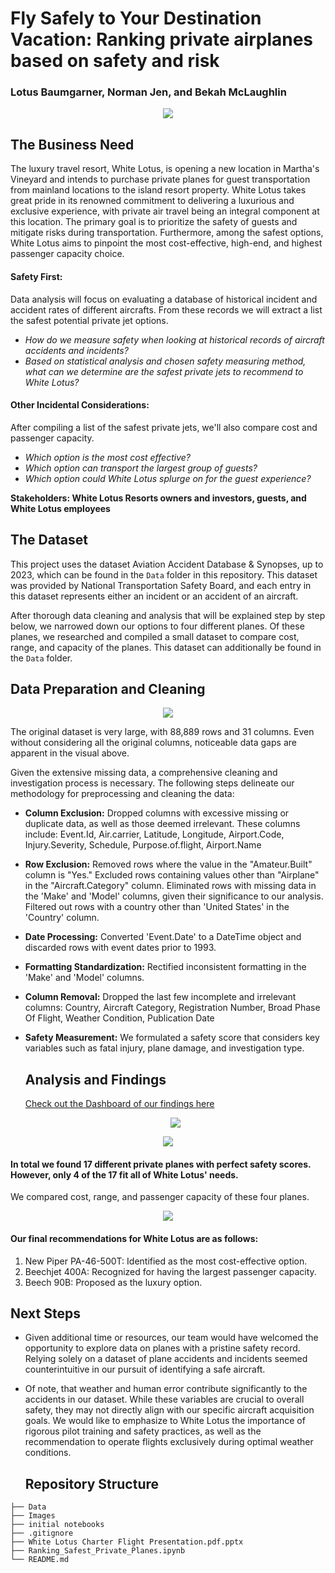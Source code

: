 # Fly Safely to Your Destination Vacation: Ranking private airplanes based on safety and risk
### Lotus Baumgarner, Norman Jen, and Bekah McLaughlin

<p align="center">
  <img src = ./Images/island_hopping.jpg>
</p> 

## The Business Need

The luxury travel resort, White Lotus, is opening a new location in Martha's Vineyard and intends to purchase private planes for guest transportation from mainland locations to the island resort property. White Lotus takes great pride in its renowned commitment to delivering a luxurious and exclusive experience, with private air travel being an integral component at this location. The primary goal is to prioritize the safety of guests and mitigate risks during transportation. Furthermore, among the safest options, White Lotus aims to pinpoint the most cost-effective, high-end, and highest passenger capacity choice.

#### Safety First:
Data analysis will focus on evaluating a database of historical incident and accident rates of different aircrafts. From these records we will extract a list the safest potential private jet options.
  - *How do we measure safety when looking at historical records of aircraft accidents and incidents?*
  - *Based on statistical analysis and chosen safety measuring method, what can we determine are the safest private jets to recommend to White Lotus?*

#### Other Incidental Considerations:
After compiling a list of the safest private jets, we'll also compare cost and passenger capacity.
  - *Which option is the most cost effective?*
  - *Which option can transport the largest group of guests?*
  - *Which option could White Lotus splurge on for the guest experience?*

**Stakeholders: White Lotus Resorts owners and investors, guests, and White Lotus employees**

## The Dataset

This project uses the dataset Aviation Accident Database & Synopses, up to 2023, which can be found in the `Data` folder in this repository. This dataset was provided by National Transportation Safety Board, and each entry in this dataset represents either an incident or an accident of an aircraft. 

After thorough data cleaning and analysis that will be explained step by step below, we narrowed down our options to four different planes. Of these planes, we researched and compiled a small dataset to compare cost, range, and capacity of the planes. This dataset can additionally be found in the `Data` folder. 

## Data Preparation and Cleaning
<p align="center">
  <img src = ./Images/missingdata.png>
</p> 
The original dataset is very large, with 88,889 rows and 31 columns. Even without considering all the original columns, noticeable data gaps are apparent in the visual above.

Given the extensive missing data, a comprehensive cleaning and investigation process is necessary. The following steps delineate our methodology for preprocessing and cleaning the data:

- **Column Exclusion:**
  Dropped columns with excessive missing or duplicate data, as well as those deemed irrelevant. These columns include:
  Event.Id, Air.carrier, Latitude, Longitude, Airport.Code, Injury.Severity, Schedule, Purpose.of.flight, Airport.Name

- **Row Exclusion:**
  Removed rows where the value in the "Amateur.Built" column is "Yes."
  Excluded rows containing values other than "Airplane" in the "Aircraft.Category" column.
  Eliminated rows with missing data in the 'Make' and 'Model' columns, given their significance to our analysis.
  Filtered out rows with a country other than 'United States' in the 'Country' column.

- **Date Processing:**
  Converted 'Event.Date' to a DateTime object and discarded rows with event dates prior to 1993.

- **Formatting Standardization:**
  Rectified inconsistent formatting in the 'Make' and 'Model' columns.

- **Column Removal:**
  Dropped the last few incomplete and irrelevant columns:
  Country, Aircraft Category, Registration Number, Broad Phase Of Flight, Weather Condition, Publication Date

- **Safety Measurement:**
  We formulated a safety score that considers key variables such as fatal injury, plane damage, and investigation type.

  ## Analysis and Findings

  [Check out the Dashboard of our findings here]([/guides/content/editing-an-existing-page](https://public.tableau.com/app/profile/lotus.baumgarner/viz/MakeModelSafety/MakeModelSafety?publish=yes)https://public.tableau.com/app/profile/lotus.baumgarner/viz/MakeModelSafety/MakeModelSafety?publish=yes)

  <p align="center">
  <img src = ./Images/safestmodels.png>
</p> 
  <p align="center">
  <img src = ./Images/safestplanes.png>
</p> 

#### In total we found 17 different private planes with perfect safety scores. However, only 4 of the 17 fit all of White Lotus' needs.

We compared cost, range, and passenger  capacity of these four planes.

</p> 
  <p align="center">
  <img src = ./Images/top4.png>
</p> 


#### Our final recommendations for White Lotus are as follows:

1. New Piper PA-46-500T: Identified as the most cost-effective option.
2. Beechjet 400A: Recognized for having the largest passenger capacity.
3. Beech 90B: Proposed as the luxury option.

## Next Steps
- Given additional time or resources, our team would have welcomed the opportunity to explore data on planes with a pristine safety record. Relying solely on a dataset of plane accidents and incidents seemed counterintuitive in our pursuit of identifying a safe aircraft.

- Of note, that weather and human error contribute significantly to the accidents in our dataset. While these variables are crucial to overall safety, they may not directly align with our specific aircraft acquisition goals. We would like to emphasize to White Lotus the importance of rigorous pilot training and safety practices, as well as the recommendation to operate flights exclusively during optimal weather conditions.

  ## Repository Structure

```
├── Data
├── Images
├── initial notebooks
├── .gitignore
├── White Lotus Charter Flight Presentation.pdf.pptx
├── Ranking_Safest_Private_Planes.ipynb
└── README.md
```
